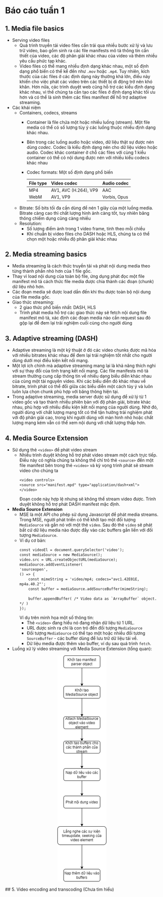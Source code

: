 # Báo cáo tuần 1

## 1. Media file basics
- Serving video files
    - Quá trình truyền tải video files cần trải qua nhiều bước xử lý và lưu trữ video, bao gồm sinh ra các file manifests mô tả thông tin cần thiết của video, các độ phân giải khác nhau của video và thêm nhiều yêu cầu phức tạp khác.
    - Video files có thể mang nhiều định dạng khác nhau, một số định dạng phổ biến có thể kể đến như ```.mov``` hoặc ```.mp4```. Tuy nhiên, kích thước của các files ở các định dạng này thường khá lớn, điều này khiến cho việc phát các video trên các thiết bị di động trở nên khó khăn. Hơn nữa, các trình duyệt web cũng hỗ trợ các kiểu định dạng khác nhau, vì thế chúng ta cần tạo các files ở định dạng khác tối ưu hơn và có thể là sinh thêm các files manifest để hỗ trợ adaptive streaming.
- Các khái niệm
    - Containers, codecs, streams
        - Container là file chứa một hoặc nhiều luồng (stream). Một file media có thể có số lượng tùy ý các luồng thuộc nhiều định dạng khác nhau.
        - Bên trong các luồng audio hoặc video, dữ liệu thật sự được nén dùng *codec*. Codec là kiểu định dạng nén cho dữ liệu video hoặc audio. Codec khác container ở chỗ các files với cùng 1 kiểu container có thể có nội dung được nén với nhiều kiểu codecs khác nhau
        - Codec formats: Một số định dạng phổ biến

            | **File type** | **Video codec**| **Audio codec** |
            | ------------| ---------|------|
            |MP4|AV1, AVC (H.264), VP9|AAC|
            |WebM|AV1, VP9|Vorbis, Opus|
    - Bitrate: Số bits tối đa cần dùng để nén 1 giây của một luồng media. Bitrate càng cao thì chất lượng hình ảnh càng tốt, tuy nhiên băng thông chiếm dụng cũng càng nhiều 
    - Resolution: 
        - Số lượng điểm ảnh trong 1 video frame, tính theo mỗi chiều 
        - Khi chuẩn bị video files cho DASH hoặc HLS, chúng ta có thể chọn một hoặc nhiều độ phân giải khác nhau


## 2. Media streaming basics
- Media streaming là cách thức truyền tải và phát nội dung media theo từng thành phần nhỏ hơn của 1 file gốc.
- Thay vì load nội dung của toàn bộ file, ứng dụng phát đọc một file manifest mô tả cách thức file media được chia thành các đoạn (chunk) dữ liệu nhỏ hơn.
- Các đoạn media sẽ được load dần đến khi thu được toàn bộ nội dung của file media gốc.
- Giao thức streaming: 
    - 2 giao thức phổ biến nhất: DASH, HLS
    - Trình phát media hỗ trợ các giao thức này sẽ fetch nội dung file manifest mô tả, xác định các đoạn media nào cần request sau đó gộp lại để đem lại trải nghiệm cuối cùng cho người dùng

## 3. Adaptive streaming (DASH)
- Adaptive streaming là một kỹ thuật ở đó các video chunks được mã hóa với nhiều bitrates khác nhau để đem lại trải nghiệm tốt nhất cho người dùng dưới mọi điều kiện kết nối mạng.
- Một lợi ích chính mà adaptive streaming mang lại là khả năng thích nghi với sự thay đổi của tình trạng kết nối mạng. Các file manifests mô tả stream thường cung cấp thông tin về nhiều dạng biểu diễn khác nhau của cùng một tài nguyên video. Khi các biểu diễn đó khác nhau về bitrate, trình phát có thể đổi giữa các biểu diễn một cách tùy ý và luôn luôn lựa chọn chunk phù hợp với băng thông hiện tại.
- Trong adaptive streaming, media server được sử dụng để xử lý từ 1 video gốc và tạo thành nhiều phiên bản với độ phân giải, bitrate khác nhau, phù hợp với nhiều điều kiện kết nối mạng của người dùng. Nhờ đó, người dùng với chất lượng mạng tốt có thể tận hưởng trải nghiệm phát với độ phân giải cao, trong khi người dùng với màn hình nhỏ hoặc chất lượng mạng kém vẫn có thể xem nội dung với chất lượng thấp hơn.
## 4. Media Source Extension
- Sử dụng thẻ ```<video>``` để phát video stream
    - Nhiều trình duyệt không hỗ trợ phát video stream một cách trực tiếp. Điều này có nghĩa chúng ta không thể chỉ trỏ thẻ ```<source>``` đến một file manifest bên trong thẻ ```<video>```  và kỳ vọng trình phát sẽ stream video cho chúng ta
        ```
        <video controls>
        <source src="manifest.mpd" type="application/dash+xml">
        </video>
        ```
        Đoạn code này hợp lệ nhưng sẽ không thể stream video được. Trình duyệt không hỗ trợ phát DASH manifest mặc định.
- **Media Source Extension** 
    -   MSE là một API cho phép sử dụng Javascript để phát media streams. Trong MSE, người phát triển có thể khởi tạo một đối tượng ```MediaSource``` và gắn nó với một thẻ ```video```. Sau đó thẻ ```video``` sẽ phát bất cứ dữ liệu media nào được đẩy vào các buffers gắn liền với đối tượng ```MediaSource```.
    - Ví dụ cơ bản:
        ```
        const videoEl = document.querySelector('video');
        const mediaSource = new MediaSource();
        video.src = URL.createObjectURL(mediaSource);
        mediaSource.addEventListener(
        'sourceopen',
        () => {
            const mimeString = 'video/mp4; codecs="avc1.42E01E, mp4a.40.2"';
            const buffer = mediaSource.addSourceBuffer(mimeString);

            buffer.appendBuffer( /* Video data as `ArrayBuffer` object. */ )
        });
        ```
        Ví dụ trên minh họa một số thông tin:
        -   Thẻ ```<video>``` đang hiểu nó đang nhận dữ liệu từ 1 URL.
        -   URL được sinh ra chỉ là con trỏ đến đối tượng ```MediaSource```
        -   Đối tượng ```MediaSource``` có thể tạo một hoặc nhiều đối tương ```SourceBuffer``` - các buffer dùng để lưu trữ dữ liệu tải về.
        -   Dữ liệu media được thêm vào buffer, ví dụ sau quá trình ```fetch```.  
-   Luồng xử lý video streaming với Media Source Extension (tổng quan):
<p align="center"> 
    <img src='./flowchart.png'/>
</p>
## 5. Video encoding and transcoding
(Chưa tìm hiểu)
